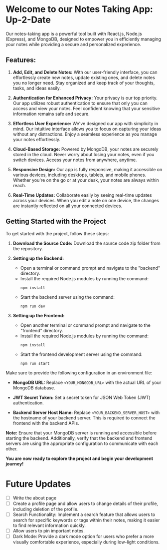 # Welcome to our Notes Taking App:  Up-2-Date

Our notes-taking app is a powerful tool built with React.js, Node.js (Express), and MongoDB, designed to empower you in efficiently managing your notes while providing a secure and personalized experience.

## Features:

1. **Add, Edit, and Delete Notes:** With our user-friendly interface, you can effortlessly create new notes, update existing ones, and delete notes you no longer need. Stay organized and keep track of your thoughts, tasks, and ideas easily.

2. **Authentication for Enhanced Privacy:** Your privacy is our top priority. Our app utilizes robust authentication to ensure that only you can access and view your notes. Feel confident knowing that your sensitive information remains safe and secure.

3. **Effortless User Experience:** We've designed our app with simplicity in mind. Our intuitive interface allows you to focus on capturing your ideas without any distractions. Enjoy a seamless experience as you manage your notes effortlessly.

4. **Cloud-Based Storage:** Powered by MongoDB, your notes are securely stored in the cloud. Never worry about losing your notes, even if you switch devices. Access your notes from anywhere, anytime.

5. **Responsive Design:** Our app is fully responsive, making it accessible on various devices, including desktops, tablets, and mobile phones. Whether you're on the go or at your desk, your notes are always within reach.

6. **Real-Time Updates:** Collaborate easily by seeing real-time updates across your devices. When you edit a note on one device, the changes are instantly reflected on all your connected devices.

## Getting Started with the Project

To get started with the project, follow these steps:

1. **Download the Source Code:**
   Download the source code zip folder from the repository.

2. **Setting up the Backend:**
   - Open a terminal or command prompt and navigate to the "backend" directory.
   - Install the required Node.js modules by running the command:
     ```
     npm install
     ```
   - Start the backend server using the command:
     ```
     npm run dev
     ```

3. **Setting up the Frontend:**
   - Open another terminal or command prompt and navigate to the "frontend" directory.
   - Install the required Node.js modules by running the command:
     ```
     npm install
     ```
   - Start the frontend development server using the command:
     ```
     npm run start
     ```

Make sure to provide the following configuration in an environment file:

- **MongoDB URL:** Replace `<YOUR_MONGODB_URL>` with the actual URL of your MongoDB database.

- **JWT Secret Token:** Set a secret token for JSON Web Token (JWT) authentication.

- **Backend Server Host Name:** Replace `<YOUR_BACKEND_SERVER_HOST>` with the hostname of your backend server. This is required to connect the frontend with the backend APIs.

**Note:** Ensure that your MongoDB server is running and accessible before starting the backend. Additionally, verify that the backend and frontend servers are using the appropriate configuration to communicate with each other.

**You are now ready to explore the project and begin your development journey!**

# Future Updates

- [ ] Write the about page
- [ ] Create a profile page and allow users to change details of their profile, including deletion of the profile.
- [ ] Search Functionality: Implement a search feature that allows users to search for specific keywords or tags within their notes, making it easier to find relevant information quickly.
- [ ] Allow users to pin important notes.
- [ ] Dark Mode: Provide a dark mode option for users who prefer a more visually comfortable experience, especially during low-light conditions.
